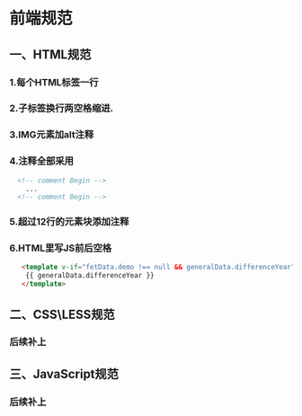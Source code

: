 # 前端规范
## 一、HTML规范
### 1.每个HTML标签一行
### 2.子标签换行两空格缩进.
### 3.IMG元素加alt注释
### 4.注释全部采用 
```html
  <!-- comment Begin -->
	...
  <!-- comment Begin -->
```
### 5.超过12行的元素块添加注释
### 6.HTML里写JS前后空格
```html
   <template v-if="fetData.demo !== null && generalData.differenceYear">
    {{ generalData.differenceYear }}
   </template>
```

## 二、CSS\LESS规范
### 后续补上

## 三、JavaScript规范
### 后续补上

